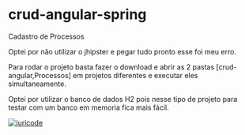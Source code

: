 # crud-angular-spring
 Cadastro de Processos
 
 Optei por não utilizar o jhipster e pegar tudo pronto esse foi meu erro.
 
 Para rodar o projeto basta fazer o download e abrir as 2 pastas [crud-angular,Processos] em projetos diferentes e executar eles simultaneamente.
 
 Optei por utilizar o banco de dados H2 pois nesse tipo de projeto para testar com um banco em memoria fica mais fácil.
 
[![iuricode](https://github-readme-stats.vercel.app/api/top-langs/?username=Caique182&hide=html&layout=compact=true&theme=default)](https://https://github.com/Caique182/crud-angular-spring/edit/main/README.md)
